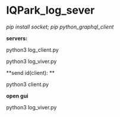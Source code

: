 # IQPark_log_sever
*pip install socket;*
*pip python_graphql_client*


**servers:**

python3 log_client.py

python3 log_viver.py


**send id(client): **


python3 client.py 

**open gui**


python3 log_viver.py 

